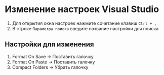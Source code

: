 # Изменение настроек Visual Studio

1. Для открытия окна настроек нажмите сочетание клавиш `Ctrl + ,`
2. В строке `Параметры поиска` введите название настройки для поиска

## Настройки для изменения
1. Format On Save -> Поставить галочку
2. Format On Paste -> Поставить галочку
3. Compact Folders -> Убрать галочку